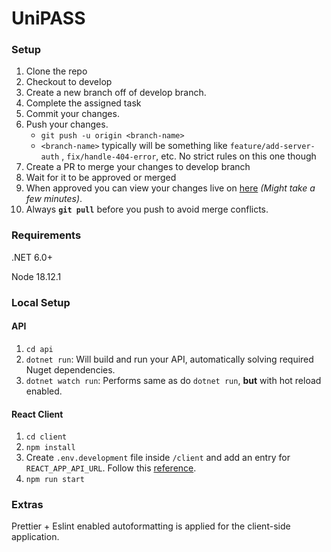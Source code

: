 # UniPASS

### Setup

1. Clone the repo
2. Checkout to develop
3. Create a new branch off of develop branch.
4. Complete the assigned task
5. Commit your changes.
6. Push your changes.
    - `git push -u origin <branch-name>`
    - `<branch-name>` typically will be something like `feature/add-server-auth` , `fix/handle-404-error`, etc. No strict rules on this one though
7. Create a PR to merge your changes to develop branch
8. Wait for it to be approved or merged
9. When approved you can view your changes live on [here](https://unipass-dev.azurewebsites.net) _(Might take a few minutes)_.
10. Always **`git pull`** before you push to avoid merge conflicts.

### Requirements

.NET 6.0+

Node 18.12.1

### Local Setup

#### API

1. `cd api`
2. `dotnet run`: Will build and run your API, automatically solving required Nuget dependencies.
3. `dotnet watch run`: Performs same as do `dotnet run`, **but** with hot reload enabled.

#### React Client

1. `cd client`
2. `npm install`
3. Create `.env.development` file inside `/client` and add an entry for `REACT_APP_API_URL`. Follow this [reference](https://www.architect.io/blog/2022-08-16/react-environment-variables-developers-guide/).
4. `npm run start`

### Extras
Prettier + Eslint enabled autoformatting is applied for the client-side application.
